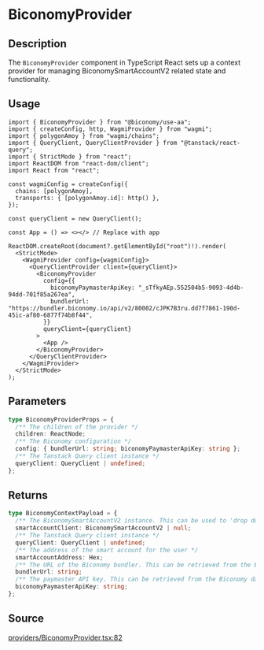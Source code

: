 # BiconomyProvider

## Description

The `BiconomyProvider` component in TypeScript React sets up a context provider for managing BiconomySmartAccountV2 related state and functionality.

## Usage

```tsx twoslash
import { BiconomyProvider } from "@biconomy/use-aa";
import { createConfig, http, WagmiProvider } from "wagmi";
import { polygonAmoy } from "wagmi/chains";
import { QueryClient, QueryClientProvider } from "@tanstack/react-query";
import { StrictMode } from "react";
import ReactDOM from "react-dom/client";
import React from "react";

const wagmiConfig = createConfig({
  chains: [polygonAmoy],
  transports: { [polygonAmoy.id]: http() },
});

const queryClient = new QueryClient();

const App = () => <></> // Replace with app

ReactDOM.createRoot(document?.getElementById("root")!).render(
  <StrictMode>
    <WagmiProvider config={wagmiConfig}>
      <QueryClientProvider client={queryClient}>
        <BiconomyProvider
          config={{
            biconomyPaymasterApiKey: "_sTfkyAEp.552504b5-9093-4d4b-94dd-701f85a267ea",
            bundlerUrl: "https://bundler.biconomy.io/api/v2/80002/cJPK7B3ru.dd7f7861-190d-45ic-af80-6877f74b8f44",
          }}
          queryClient={queryClient}
        >
          <App />
        </BiconomyProvider>
      </QueryClientProvider>
    </WagmiProvider>
  </StrictMode>
);
```


## Parameters

```ts
type BiconomyProviderProps = {
  /** The children of the provider */
  children: ReactNode;
  /** The Biconomy configuration */
  config: { bundlerUrl: string; biconomyPaymasterApiKey: string };
  /** The Tanstack Query client instance */
  queryClient: QueryClient | undefined;
};
```

## Returns

```ts
type BiconomyContextPayload = {
  /** The BiconomySmartAccountV2 instance. This can be used to 'drop down' to the core SDK */
  smartAccountClient: BiconomySmartAccountV2 | null;
  /** The Tanstack Query client instance */
  queryClient: QueryClient | undefined;
  /** The address of the smart account for the user */
  smartAccountAddress: Hex;
  /** The URL of the Biconomy bundler. This can be retrieved from the Biconomy dashboard: https://dashboard.biconomy.io */
  bundlerUrl: string;
  /** The paymaster API key. This can be retrieved from the Biconomy dashboard: https://dashboard.biconomy.io */
  biconomyPaymasterApiKey: string;
};
```


## Source

[providers/BiconomyProvider.tsx:82](https://github.com/bcnmy/useAA/blob/main/src/providers/BiconomyProvider.tsx#L82)

